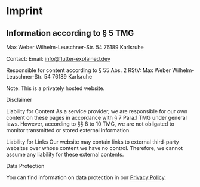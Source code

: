 # Imprint

## Information according to § 5 TMG

Max Weber
Wilhelm-Leuschner-Str. 54
76189 Karlsruhe

Contact:
Email: [info@flutter-explained.dev](mailto:info@flutter-explained.dev)

Responsible for content according to § 55 Abs. 2 RStV:
Max Weber
Wilhelm-Leuschner-Str. 54
76189 Karlsruhe

Note: This is a privately hosted website.

Disclaimer

Liability for Content
As a service provider, we are responsible for our own content on these pages in accordance with § 7 Para.1 TMG under general laws. However, according to §§ 8 to 10 TMG, we are not obligated to monitor transmitted or stored external information.

Liability for Links
Our website may contain links to external third-party websites over whose content we have no control. Therefore, we cannot assume any liability for these external contents.

Data Protection

You can find information on data protection in our [Privacy Policy](/data-privacy).
